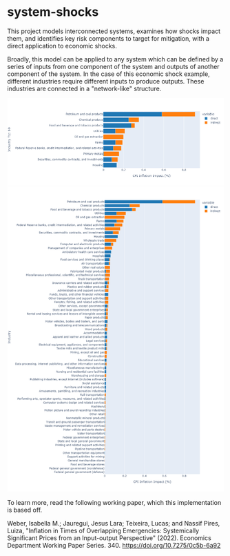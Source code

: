 # system-shocks

This project models interconnected systems, examines how shocks impact them, and identifies key risk components to target for mitigation, with a direct application to economic shocks. 

Broadly, this model can be applied to any system which can be defined by a series of inputs from one component of the system and outputs of another component of the system. In the case of this economic shock example, different industries require different inputs to produce outputs. These industries are connected in a "network-like" structure.

![Top 10 Risky Components To Mitigate](https://github.com/dnlwu/system-shocks/blob/main/results/topten_cpi.png?raw=True)
![All Components Risk Levels](https://github.com/dnlwu/system-shocks/blob/main/results/full_cpi.png?raw=True)

To learn more, read the following working paper, which this implementation is based off. 

Weber, Isabella M.; Jauregui, Jesus Lara; Teixeira, Lucas; and Nassif Pires, Luiza, "Inflation in Times of
Overlapping Emergencies: Systemically Significant Prices from an Input-output Perspective" (2022).
Economics Department Working Paper Series. 340.
https://doi.org/10.7275/0c5b-6a92
